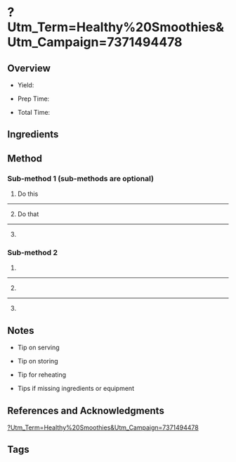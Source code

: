# ?Utm_Term=Healthy%20Smoothies&Utm_Campaign=7371494478

## Overview

- Yield:

- Prep Time:

- Total Time:

## Ingredients



## Method

### Sub-method 1 (sub-methods are optional)

1. Do this
---
2. Do that
---
3.

### Sub-method 2

1.
---
2.
---
3.

## Notes

- Tip on serving

- Tip on storing

- Tip for reheating

- Tips if missing ingredients or equipment

## References and Acknowledgments

[?Utm_Term=Healthy%20Smoothies&Utm_Campaign=7371494478](https://besthealthyfood.top/pineapple-smoothie-2/?utm_term=healthy%20smoothies&utm_campaign=7371494478)

## Tags


